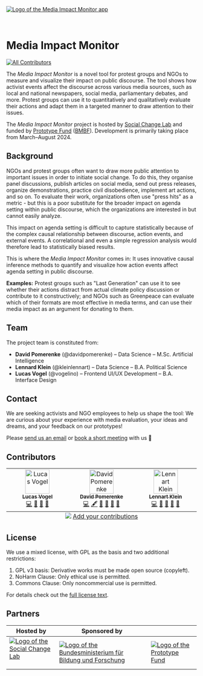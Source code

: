 [![Logo of the Media Impact Monitor app](https://mediaimpactmonitor.app/assets/logos/mim-alternate-hybrid.svg)](https://mediaimpactmonitor.app/)

<br />

# Media Impact Monitor

<!-- ALL-CONTRIBUTORS-BADGE:START - Do not remove or modify this section -->

[![All Contributors](https://img.shields.io/badge/all_contributors-3-orange.svg?style=flat-square)](#contributors-)

<!-- ALL-CONTRIBUTORS-BADGE:END -->

The _Media Impact Monitor_ is a novel tool for protest groups and NGOs to measure and visualize their impact on public discourse. The tool shows how activist events affect the discourse across various media sources, such as local and national newspapers, social media, parliamentary debates, and more. Protest groups can use it to quantitatively and qualitatively evaluate their actions and adapt them in a targeted manner to draw attention to their issues.

The _Media Impact Monitor_ project is hosted by [Social Change Lab](http://socialchangelab.org/) and funded by [Prototype Fund](https://prototypefund.de/en/) ([BMBF](https://www.bmbf.de/bmbf/de/home/home_node.html)). Development is primarily taking place from March–August 2024.

## Background

NGOs and protest groups often want to draw more public attention to important issues in order to initiate social change. To do this, they organise panel discussions, publish articles on social media, send out press releases, organize demonstrations, practice civil disobedience, implement art actions, and so on. To evaluate their work, organizations often use "press hits" as a metric - but this is a poor substitute for the broader impact on agenda setting within public discourse, which the organizations are interested in but cannot easily analyze.

This impact on agenda setting is difficult to capture statistically because of the complex causal relationship between discourse, action events, and external events. A correlational and even a simple regression analysis would therefore lead to statistically biased results.

This is where the _Media Impact Monitor_ comes in: It uses innovative causal inference methods to quantify and visualize how action events affect agenda setting in public discourse.

**Examples:** Protest groups such as "Last Generation" can use it to see whether their actions distract from actual climate policy discussion or contribute to it constructively; and NGOs such as Greenpeace can evaluate which of their formats are most effective in media terms, and can use their media impact as an argument for donating to them.

## Team

The project team is constituted from:

- **David Pomerenke** (@davidpomerenke) – Data Science – M.Sc. Artificial Intelligence
- **Lennard Klein** (@kleinlennart) – Data Science – B.A. Political Science
- **Lucas Vogel** (@vogelino) – Frontend UI/UX Development – B.A. Interface Design

## Contact

We are seeking activists and NGO employees to help us shape the tool: We are curious about your experience with media evaluation, your ideas and dreams, and your feedback on our prototypes!

Please [send us an email](mailto:david@socialchangelab.org) or [book a short meeting](https://cal.com/davidpomerenke/meeting-mim) with us 🤗

## Contributors

<!-- ALL-CONTRIBUTORS-LIST:START - Do not remove or modify this section -->
<!-- prettier-ignore-start -->
<!-- markdownlint-disable -->
<table>
  <tbody>
    <tr>
      <td align="center" valign="top" width="10%"><a href="https://github.com/vogelino"><img src="https://avatars.githubusercontent.com/u/2759340?v=4?s=64" width="64px;" alt="Lucas Vogel"/><br /><sub><b>Lucas Vogel</b></sub></a><br /><a href="https://github.com/SocialChangeLab/media-impact-monitor-website/commits?author=vogelino" title="Code">💻</a> <a href="#design-vogelino" title="Design">🎨</a> <a href="https://github.com/SocialChangeLab/media-impact-monitor-website/commits?author=vogelino" title="Documentation">📖</a> <a href="#projectManagement-vogelino" title="Project Management">📆</a></td>
      <td align="center" valign="top" width="10%"><a href="https://github.com/davidpomerenke"><img src="https://avatars.githubusercontent.com/u/46022183?v=4?s=64" width="64px;" alt="David Pomerenke"/><br /><sub><b>David Pomerenke</b></sub></a><br /><a href="https://github.com/SocialChangeLab/media-impact-monitor-website/commits?author=davidpomerenke" title="Code">💻</a> <a href="#content-davidpomerenke" title="Content">🖋</a> <a href="#data-davidpomerenke" title="Data">🔣</a> <a href="https://github.com/SocialChangeLab/media-impact-monitor-website/commits?author=davidpomerenke" title="Documentation">📖</a> <a href="#projectManagement-davidpomerenke" title="Project Management">📆</a> <a href="#research-davidpomerenke" title="Research">🔬</a></td>
      <td align="center" valign="top" width="10%"><a href="https://www.kleinbutsignificant.com/"><img src="https://avatars.githubusercontent.com/u/31488915?v=4?s=64" width="64px;" alt="Lennart Klein"/><br /><sub><b>Lennart Klein</b></sub></a><br /><a href="https://github.com/SocialChangeLab/media-impact-monitor-website/commits?author=kleinlennart" title="Code">💻</a> <a href="#data-kleinlennart" title="Data">🔣</a> <a href="https://github.com/SocialChangeLab/media-impact-monitor-website/commits?author=kleinlennart" title="Documentation">📖</a> <a href="#projectManagement-kleinlennart" title="Project Management">📆</a> <a href="#research-kleinlennart" title="Research">🔬</a></td>
    </tr>
  </tbody>
  <tfoot>
    <tr>
      <td align="center" size="13px" colspan="10">
        <img src="https://raw.githubusercontent.com/all-contributors/all-contributors-cli/1b8533af435da9854653492b1327a23a4dbd0a10/assets/logo-small.svg">
          <a href="https://all-contributors.js.org/docs/en/bot/usage">Add your contributions</a>
        </img>
      </td>
    </tr>
  </tfoot>
</table>

<!-- markdownlint-restore -->
<!-- prettier-ignore-end -->

<!-- ALL-CONTRIBUTORS-LIST:END -->

## License

We use a mixed license, with GPL as the basis and two additional restrictions:

1. GPL v3 basis: Derivative works must be made open source (copyleft).
2. NoHarm Clause: Only ethical use is permitted.
3. Commons Clause: Only noncommercial use is permitted.

For details check out the [full license text](LICENSE).

## Partners

| Hosted by                                                                                                                                                                    | Sponsored by                                                                                                                                          |                                                                                                                                   |
| ---------------------------------------------------------------------------------------------------------------------------------------------------------------------------- | ----------------------------------------------------------------------------------------------------------------------------------------------------- | --------------------------------------------------------------------------------------------------------------------------------- |
| [![Logo of the Social Change Lab](https://mediaimpactmonitor.app/assets/logos/socialchangelab-hybrid.svg)](https://socialchangelab.org/)&nbsp;&nbsp;&nbsp;&nbsp;&nbsp;&nbsp; | [![Logo of the Bundesministerium für Bildung und Forschung](https://mediaimpactmonitor.app/assets/logos/bmbf-hybrid.svg)](https://prototypefund.org/) | [![Logo of the Prototype Fund](https://mediaimpactmonitor.app/assets/logos/prototypefund-hybrid.svg)](https://prototypefund.org/) |
